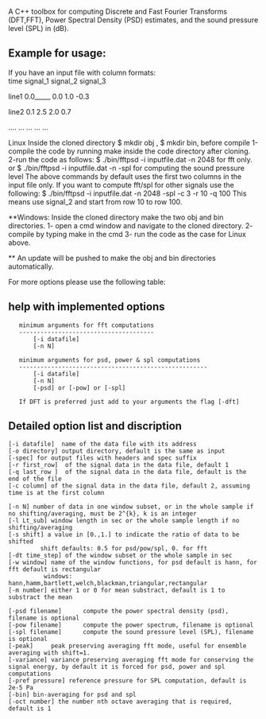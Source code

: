 A C++ toolbox for computing Discrete and Fast Fourier Transforms (DFT,FFT), Power Spectral Density (PSD) estimates, and the sound pressure level (SPL) in (dB).

Example for usage:
----------------------

If you have an input file with column formats:\
       time   signal_1     signal_2     signal_3 
      
line1  0.0_____ 0.0          1.0         -0.3     

line2  0.1     2.5          2.0          0.7   

....   ...     ...          ...          ...  


Linux
Inside the cloned directory $ mkdir obj , $ mkdir bin, before compile
1-compile the code by running make inside the code directory after cloning. 
2-run the code as follows:
$ ./bin/fftpsd -i inputfile.dat -n 2048 
for fft only.
or
$ ./bin/fftpsd -i inputfile.dat -n -spl 
for computing the sound pressure level
The above commands by default uses the first two columns in the input file only. 
If you want to compute fft/spl for other signals use the following:
$ ./bin/fftpsd -i inputfile.dat -n 2048 -spl -c 3 -r 10 -q 100
This means use signal_2 and start from row 10 to row 100.

**Windows:
Inside the cloned directory make the two obj and bin directories.
1- open a cmd window and navigate to the cloned directory.
2- compile by typing make in the cmd
3- run the code as the case for Linux above.

** An update will be pushed to make the obj and bin directories automatically. 

For more options please use the following table:

help with implemented options
-------------------------------
       minimum arguments for fft computations
       --------------------------------------
           [-i datafile] 
           [-n N] 

       minimum arguments for psd, power & spl computations
       -----------------------------------------------------
           [-i datafile]
           [-n N] 
           [-psd] or [-pow] or [-spl]

       If DFT is preferred just add to your arguments the flag [-dft]

Detailed option list and discription
---------------------------------------
    [-i datafile]  name of the data file with its address
    [-o directory] output directory, default is the same as input
    [-spec] for output files with headers and spec suffix
    [-r first_row]  of the signal data in the data file, default 1
    [-q last_row ]  of the signal data in the data file, default is the end of the file
    [-c column] of the signal data in the data file, default 2, assuming time is at the first column

    [-n N] number of data in one window subset, or in the whole sample if no shifting/averaging, must be 2^{k}, k is an integer
    [-l Lt_sub] window length in sec or the whole sample length if no shifting/averaging
    [-s shift] a value in [0.,1.] to indicate the ratio of data to be shifted
             shift defaults: 0.5 for psd/pow/spl, 0. for fft
    [-dt time_step] of the window subset or the whole sample in sec
    [-w window] name of the window functions, for psd default is hann, for fft default is rectangular
              windows: hann,hamm,bartlett,welch,blackman,triangular,rectangular
    [-m number] either 1 or 0 for mean substract, default is 1 to substract the mean

    [-psd filename]      compute the power spectral density (psd), filename is optional
    [-pow filename]      compute the power spectrum, filename is optional
    [-spl filename]      compute the sound pressure level (SPL), filename is optional
    [-peak]     peak preserving averaging fft mode, useful for ensemble averaging with shift=1.
    [-variance] variance preserving averaging fft mode for conserving the signal energy, by default it is forced for psd, power and spl computations
    [-pref pressure] reference pressure for SPL computation, default is 2e-5 Pa
    [-bin] bin-averaging for psd and spl
    [-oct number] the number nth octave averaging that is required, default is 1
